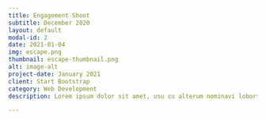 ```yaml
---
title: Engagement Shoot
subtitle: December 2020
layout: default
modal-id: 2
date: 2021-01-04
img: escape.png
thumbnail: escape-thumbnail.png
alt: image-alt
project-date: January 2021
client: Start Bootstrap
category: Web Development
description: Lorem ipsum dolor sit amet, usu cu alterum nominavi lobortis. At duo novum diceret. Tantas apeirian vix et, usu sanctus postulant inciderint ut, populo diceret necessitatibus in vim. Cu eum dicam feugiat noluisse.

---
```

